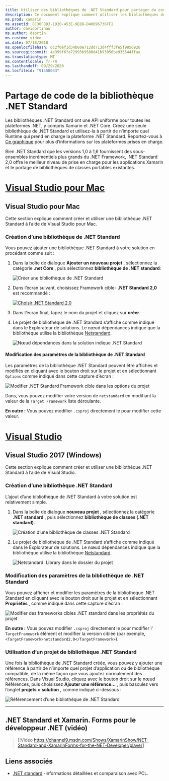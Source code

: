 ```yaml
---
title: Utiliser des bibliothèques de .NET Standard pour partager du code
description: Ce document explique comment utiliser les bibliothèques de .NET Standard pour partager du code. Il aborde la création d’une bibliothèque de .NET Standard, la modification de ses paramètres et son utilisation dans une application.
ms.prod: xamarin
ms.assetid: 8C30F8D3-1920-453E-9E8B-D40696736FF2
author: davidortinau
ms.author: daortin
ms.custom: video
ms.date: 07/18/2018
ms.openlocfilehash: 6c2f0ef1d34b60e712dd713d4fff3fe5f9856926
ms.sourcegitcommit: 4e399f6fa72993b9580d41b93050be935544ffaa
ms.translationtype: MT
ms.contentlocale: fr-FR
ms.lasthandoff: 09/29/2020
ms.locfileid: "91458033"
---
```

# <a name="net-standard-library-code-sharing"></a>Partage de code de la bibliothèque .NET Standard

Les bibliothèques .NET Standard ont une API uniforme pour toutes les plateformes .NET, y compris Xamarin et .NET Core. Créez une seule bibliothèque de .NET Standard et utilisez-la à partir de n’importe quel Runtime qui prend en charge la plateforme .NET Standard. Reportez-vous à [Ce graphique](/dotnet/standard/net-standard#net-implementation-support) pour plus d’informations sur les plateformes prises en charge.

Bien .NET Standard que les versions 1,0 à 1,6 fournissent des sous-ensembles incrémentiels plus grands du .NET Framework, .NET Standard 2,0 offre le meilleur niveau de prise en charge pour les applications Xamarin et le portage de bibliothèques de classes portables existantes.

# <a name="visual-studio-for-mac"></a>[Visual Studio pour Mac](#tab/macos)

## <a name="visual-studio-for-mac"></a>Visual Studio pour Mac

Cette section explique comment créer et utiliser une bibliothèque .NET Standard à l’aide de Visual Studio pour Mac.

### <a name="creating-a-net-standard-library"></a>Création d’une bibliothèque de .NET Standard

Vous pouvez ajouter une bibliothèque .NET Standard à votre solution en procédant comme suit :

1. Dans la boîte de dialogue **Ajouter un nouveau projet** , sélectionnez la catégorie **.net Core** , puis sélectionnez **bibliothèque de .NET standard**:

    ![Créer une bibliothèque de .NET Standard](net-standard-images/vsm01-m157.png "Création d’une bibliothèque de .NET Standard")

2. Dans l’écran suivant, choisissez Framework cible- **.NET Standard 2,0** est recommandé :

    [![Choisir .NET Standard 2,0](net-standard-images/vsm01a-m157-sml.png)](net-standard-images/vsm01a-m157.png#lightbox)

3. Dans l’écran final, tapez le nom du projet et cliquez sur **créer**.

4. Le projet de bibliothèque de .NET Standard s’affiche comme indiqué dans le Explorateur de solutions. Le nœud dépendances indique que la bibliothèque utilise la bibliothèque [Netstandard](https://www.nuget.org/packages/NETStandard.Library/).

    ![Nœud dépendances dans la solution indique .NET Standard](net-standard-images/vsm02-m157.png)

#### <a name="editing-net-standard-library-settings"></a>Modification des paramètres de la bibliothèque de .NET Standard

Les paramètres de la bibliothèque .NET Standard peuvent être affichés et modifiés en cliquant avec le bouton droit sur le projet et en sélectionnant `Options` comme indiqué dans cette capture d’écran :

![Modifier .NET Standard Framework cible dans les options du projet](net-standard-images/vsm03-m157.png "Modifier la version du Framework cible .NET Standard dans options du projet")

Dans, vous pouvez modifier votre version de `netstandard` en modifiant la valeur de la `Target Framework` liste déroulante.

**En outre :** Vous pouvez modifier `.csproj` directement le pour modifier cette valeur.

# <a name="visual-studio"></a>[Visual Studio](#tab/windows)

## <a name="visual-studio-2017-windows"></a>Visual Studio 2017 (Windows)

Cette section explique comment créer et utiliser une bibliothèque .NET Standard à l’aide de Visual Studio.

### <a name="creating-a-net-standard-library"></a>Création d’une bibliothèque .NET Standard

L’ajout d’une bibliothèque de .NET Standard à votre solution est relativement simple.

1. Dans la boîte de dialogue **nouveau projet** , sélectionnez la catégorie **.NET standard** , puis sélectionnez **bibliothèque de classes (.NET standard)**.

    ![Création d’une bibliothèque de classes .NET Standard](net-standard-images/vs01-w157.png "Créer une bibliothèque de classes de .NET Standard")

2. Le projet de bibliothèque de .NET Standard s’affiche comme indiqué dans le Explorateur de solutions. Le nœud dépendances indique que la bibliothèque utilise la bibliothèque [Netstandard](https://www.nuget.org/packages/NETStandard.Library/).

    ![Netstandard. Library dans le dossier du projet](net-standard-images/vs02-w157.png "Projet de .NET Standard dans la solution")

### <a name="editing-net-standard-library-settings"></a>Modification des paramètres de la bibliothèque de .NET Standard

Vous pouvez afficher et modifier les paramètres de la bibliothèque .NET Standard en cliquant avec le bouton droit sur le projet et en sélectionnant **Propriétés** , comme indiqué dans cette capture d’écran :

![Modifier des frameworks cibles .NET standard dans les propriétés du projet](net-standard-images/vs03-w157.png "Référencer une bibliothèque de .NET Standard de la même façon que les autres projets")

**En outre :** Vous pouvez modifier `.csproj` directement le pour modifier l' `TargetFramework` élément et modifier la version ciblée (par exemple, `<TargetFramework>netstandard2.0</TargetFramework>`).

### <a name="using-a-net-standard-library-project"></a>Utilisation d’un projet de bibliothèque .NET Standard

Une fois la bibliothèque de .NET Standard créée, vous pouvez y ajouter une référence à partir de n’importe quel projet d’application ou de bibliothèque compatible, de la même façon que vous ajoutez normalement des références. Dans Visual Studio, cliquez avec le bouton droit sur le nœud Références, puis choisissez **Ajouter une référence...** , puis basculez vers l’onglet **projets > solution** , comme indiqué ci-dessous :

![Référencement d’une bibliothèque de .NET Standard](net-standard-images/vs04.png "Dans Visual Studio, cliquez avec le bouton droit sur le nœud Références, puis choisissez Ajouter une référence... Ensuite, basculez vers l’onglet projets de solution comme indiqué.")

-----

## <a name="net-standard-and-xamarinforms-for-the-net-developer-video"></a>.NET Standard et Xamarin. Forms pour le développeur .NET (vidéo)

> [!Video https://channel9.msdn.com/Shows/XamarinShow/NET-Standard-and-XamarinForms-for-the-NET-Developer/player]

## <a name="related-links"></a>Liens associés

* [.NET standard](/dotnet/standard/net-standard) -informations détaillées et comparaison avec PCL.